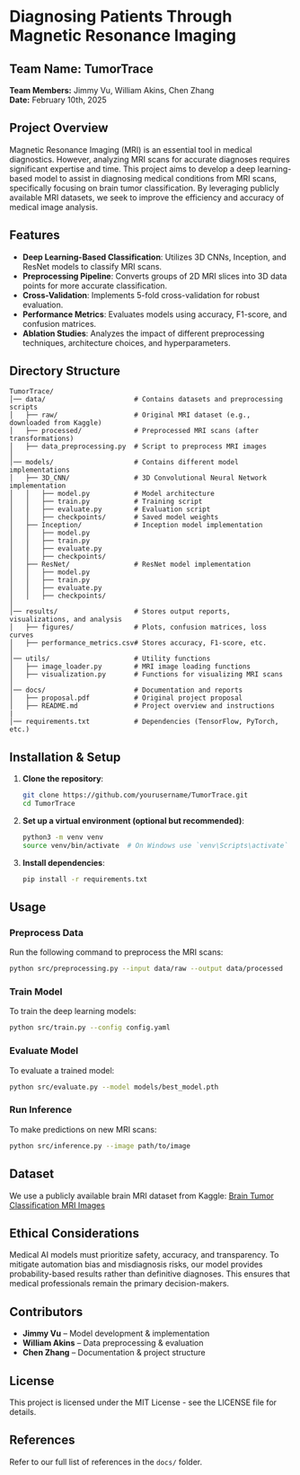 # Diagnosing Patients Through Magnetic Resonance Imaging

## Team Name: TumorTrace  
**Team Members:** Jimmy Vu, William Akins, Chen Zhang  
**Date:** February 10th, 2025  

## Project Overview
Magnetic Resonance Imaging (MRI) is an essential tool in medical diagnostics. However, analyzing MRI scans for accurate diagnoses requires significant expertise and time. This project aims to develop a deep learning-based model to assist in diagnosing medical conditions from MRI scans, specifically focusing on brain tumor classification. By leveraging publicly available MRI datasets, we seek to improve the efficiency and accuracy of medical image analysis.

## Features
- **Deep Learning-Based Classification**: Utilizes 3D CNNs, Inception, and ResNet models to classify MRI scans.
- **Preprocessing Pipeline**: Converts groups of 2D MRI slices into 3D data points for more accurate classification.
- **Cross-Validation**: Implements 5-fold cross-validation for robust evaluation.
- **Performance Metrics**: Evaluates models using accuracy, F1-score, and confusion matrices.
- **Ablation Studies**: Analyzes the impact of different preprocessing techniques, architecture choices, and hyperparameters.

## Directory Structure
```plaintext
TumorTrace/
│── data/                      # Contains datasets and preprocessing scripts
│   ├── raw/                   # Original MRI dataset (e.g., downloaded from Kaggle)
│   ├── processed/             # Preprocessed MRI scans (after transformations)
│   ├── data_preprocessing.py  # Script to preprocess MRI images
│
│── models/                    # Contains different model implementations
│   ├── 3D_CNN/                # 3D Convolutional Neural Network implementation
│   │   ├── model.py           # Model architecture
│   │   ├── train.py           # Training script
│   │   ├── evaluate.py        # Evaluation script
│   │   ├── checkpoints/       # Saved model weights
│   ├── Inception/             # Inception model implementation
│   │   ├── model.py
│   │   ├── train.py
│   │   ├── evaluate.py
│   │   ├── checkpoints/
│   ├── ResNet/                # ResNet model implementation
│   │   ├── model.py
│   │   ├── train.py
│   │   ├── evaluate.py
│   │   ├── checkpoints/
│
│── results/                   # Stores output reports, visualizations, and analysis
│   ├── figures/               # Plots, confusion matrices, loss curves
│   ├── performance_metrics.csv# Stores accuracy, F1-score, etc.
│
│── utils/                     # Utility functions
│   ├── image_loader.py        # MRI image loading functions
│   ├── visualization.py       # Functions for visualizing MRI scans
│
│── docs/                      # Documentation and reports
│   ├── proposal.pdf           # Original project proposal
│   ├── README.md              # Project overview and instructions
|
│── requirements.txt           # Dependencies (TensorFlow, PyTorch, etc.)
```

## Installation & Setup
1. **Clone the repository**:
   ```sh
   git clone https://github.com/yourusername/TumorTrace.git
   cd TumorTrace
   ```
2. **Set up a virtual environment (optional but recommended)**:
   ```sh
   python3 -m venv venv
   source venv/bin/activate  # On Windows use `venv\Scripts\activate`
   ```
3. **Install dependencies**:
   ```sh
   pip install -r requirements.txt
   ```

## Usage
### Preprocess Data
Run the following command to preprocess the MRI scans:
```sh
python src/preprocessing.py --input data/raw --output data/processed
```

### Train Model
To train the deep learning models:
```sh
python src/train.py --config config.yaml
```

### Evaluate Model
To evaluate a trained model:
```sh
python src/evaluate.py --model models/best_model.pth
```

### Run Inference
To make predictions on new MRI scans:
```sh
python src/inference.py --image path/to/image
```

## Dataset
We use a publicly available brain MRI dataset from Kaggle:
[Brain Tumor Classification MRI Images](https://www.kaggle.com/datasets/jarvisgroot/brain-tumor-classification-mri-images)

## Ethical Considerations
Medical AI models must prioritize safety, accuracy, and transparency. To mitigate automation bias and misdiagnosis risks, our model provides probability-based results rather than definitive diagnoses. This ensures that medical professionals remain the primary decision-makers.

## Contributors
- **Jimmy Vu** – Model development & implementation
- **William Akins** – Data preprocessing & evaluation
- **Chen Zhang** – Documentation & project structure

## License
This project is licensed under the MIT License - see the LICENSE file for details.

## References
Refer to our full list of references in the `docs/` folder.

